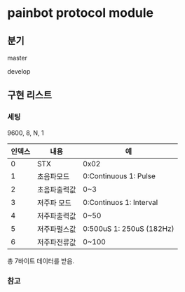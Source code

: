 # painbot protocol module

## 분기

master

develop

## 구현 리스트

### 세팅

9600, 8, N, 1

|   인덱스  |   내용    |   예      |
|   --      |   --      |   --      |
|   0       |   STX     |   0x02    |
|   1       |   초음파모드| 0:Continuous 1: Pulse   |
|   2       |   초음파출력값|   0~3 |
|   3       |   저주파 모드 |   0:Continuos 1: Interval |
|   4       |   저주파출력값|   0~50    |
|   5       |   저주파펄스값|   0:500uS 1: 250uS (182Hz)    |
|   6       |   저주파전류값|   0~100   |

총 7바이트 데이터를 받음.

### 참고


